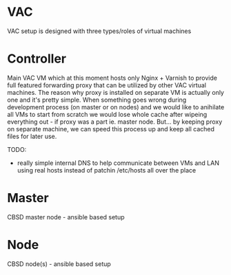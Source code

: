 VAC
===

VAC setup is designed with three types/roles of virtual machines

Controller
=====

Main VAC VM which at this moment hosts only Nginx + Varnish to provide full featured forwarding proxy that can be utilized by other VAC virtual machines. The reason why proxy is installed on separate VM is actually only one and it's pretty simple. When something goes wrong during development process (on master or on nodes) and we would like to anihilate all VMs to start from scratch we would lose whole cache after wipeing everything out - if proxy was a part ie. master node. But... by keeping proxy on separate machine, we can speed this process up and keep all cached files for later use.

TODO:

- really simple internal DNS to help communicate between VMs and LAN using real hosts instead of patchin /etc/hosts all over the place

Master
=====

CBSD master node - ansible based setup

Node
=====

CBSD node(s) - ansible based setup
